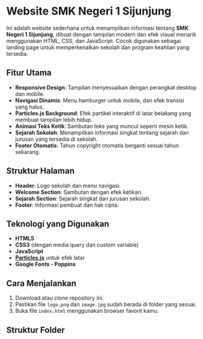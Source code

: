 # Website SMK Negeri 1 Sijunjung

Ini adalah website sederhana untuk menampilkan informasi tentang **SMK Negeri 1 Sijunjung**, dibuat dengan tampilan modern dan efek visual menarik menggunakan HTML, CSS, dan JavaScript. Cocok digunakan sebagai landing page untuk memperkenalkan sekolah dan program keahlian yang tersedia.

## Fitur Utama

- **Responsive Design**: Tampilan menyesuaikan dengan perangkat desktop dan mobile.
- **Navigasi Dinamis**: Menu hamburger untuk mobile, dan efek transisi yang halus.
- **Particles.js Background**: Efek partikel interaktif di latar belakang yang membuat tampilan lebih hidup.
- **Animasi Teks Ketik**: Sambutan teks yang muncul seperti mesin ketik.
- **Sejarah Sekolah**: Menampilkan informasi singkat tentang sejarah dan jurusan yang tersedia di sekolah.
- **Footer Otomatis**: Tahun copyright otomatis berganti sesuai tahun sekarang.

## Struktur Halaman

- **Header**: Logo sekolah dan menu navigasi.
- **Welcome Section**: Sambutan dengan efek ketikan.
- **Sejarah Section**: Sejarah singkat dan jurusan sekolah.
- **Footer**: Informasi pembuat dan hak cipta.

## Teknologi yang Digunakan

- **HTML5**
- **CSS3** (dengan media query dan custom variable)
- **JavaScript**
- **[Particles.js](https://vincentgarreau.com/particles.js/)** untuk efek latar
- **Google Fonts - Poppins**

## Cara Menjalankan

1. Download atau clone repository ini.
2. Pastikan file `logo.png` dan `image.jpg` sudah berada di folder yang sesuai.
3. Buka file `index.html` menggunakan browser favorit kamu.

## Struktur Folder
